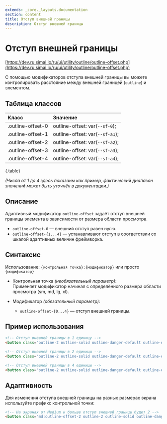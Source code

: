 ```yaml
---
extends: _core._layouts.documentation
section: content
title: Отступ внешней границы
description: Отступ внешней границы
---
```


# Отступ внешней границы

[https://dev.ru.simai.io/ru/ui/utility/outline/outline-offset.php](https://dev.ru.simai.io/ru/ui/utility/outline/outline-offset.php)

С помощью модификаторов отступа внешней границы вы можете контролировать расстояние между внешней границей (`outline`) и
элементом.

## Таблица классов

| Класс             | Значение                        |
|:------------------|:--------------------------------|
| .outline-offset-0 | outline-offset: var(`--sf-0`);  |
| .outline-offset-1 | outline-offset: var(`--sf-a1`); |
| .outline-offset-2 | outline-offset: var(`--sf-a2`); |
| .outline-offset-3 | outline-offset: var(`--sf-a3`); |
| .outline-offset-4 | outline-offset: var(`--sf-a4`); |
{.table}

*(Числа от 1 до 4 здесь показаны как пример, фактический диапазон значений может быть уточнён в документации.)*

## Описание

Адаптивный модификатор `outline-offset` задаёт отступ внешней границы элемента в зависимости от размера области
просмотра.

- `outline-offset-0` — внешний отступ равен нулю.
- `outline-offset-{1...4}` — устанавливают отступ в соответствии со шкалой адаптивных величин фреймворка.

## Синтаксис

Использование: `{контрольная точка}:{модификатор}` или просто `{модификатор}`

- Контрольная точка *(необязательный параметр)*:  
  Применяет модификатор начиная с определённого размера области просмотра (sm, md, lg, xl).

- Модификатор *(обязательный параметр)*:

    - `outline-offset-{0...4}` — отступ внешней границы.

## Пример использования

```html
<!-- Отступ внешней границы в 1 единицу -->
<button class="outline-2 outline-solid outline-danger-default outline-offset-1 ...">Кнопка 1</button>

<!-- Отступ внешней границы в 2 единицы -->
<button class="outline-2 outline-solid outline-danger-default outline-offset-2 ...">Кнопка 2</button>

<!-- Отступ внешней границы в 4 единицы -->
<button class="outline-2 outline-solid outline-danger-default outline-offset-4 ...">Кнопка 3</button>
```

## Адаптивность

Для изменения отступа внешней границы на разных размерах экрана используйте префикс контрольной точки:

```html
<!-- На экранах от Medium и больше отступ внешней границы будет 2 -->
<button class="md:outline-offset-2 outline-2 outline-solid outline-danger-default ...">Адаптивная кнопка</button>
```
